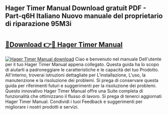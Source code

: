 ## Hager Timer Manual Download gratuit PDF - Part-q6H Italiano Nuovo manuale del proprietario di riparazione 95M3i

# <h2><a href="http://dfgfwm0.blite.top/?on=Hager+Timer+Manual">🔗Download 👉🔴 Hager Timer Manual</a></h2>

[![Hager Timer Manual download](https://i.imgur.com/lujVjoI.png)](http://dfgfwm0.blite.top/?on=Hager+Timer+Manual)
Ciao e benvenuto nel manuale Dell'utente per il tuo Hager Timer Manual appena collegato. Questa guida ha lo scopo di aiutarti a padroneggiare le caratteristiche e le capacità del tuo Prodotto. All'interno, troverai istruzioni dettagliate per L'installazione, L'uso, la manutenzione e la risoluzione dei problemi. Si prega di conservare questa guida per riferimenti futuri e suggerimenti per la risoluzione dei problemi. Questo innovativo Hager Timer Manual offre una Suite completa di funzionalità che ottimizzano il flusso di lavoro. Si prega di tenerci aggiornati Hager Timer Manual. Condividi i tuoi Feedback e suggerimenti per migliorare i nostri prodotti e servizi.
